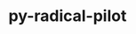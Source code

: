 ---
title: "py-radical-pilot"
layout: cache
categories: [package, develop-2024-12-15]
meta: {"versions": ["1.47.0"], "compilers": ["gcc@=11.4.0", "gcc@=9.4.0", "oneapi@=2024.2.1"], "oss": ["ubuntu20.04", "ubuntu22.04"], "platforms": ["linux"], "targets": ["neoverse_v1", "neoverse_v2", "ppc64le", "x86_64_v3"], "stacks": ["e4s", "e4s-neoverse-v2", "e4s-neoverse_v1", "e4s-oneapi", "e4s-power", "root"], "num_specs": 5, "num_specs_by_stack": {"e4s-power": 1, "root": 5, "e4s-neoverse_v1": 1, "e4s-neoverse-v2": 1, "e4s": 1, "e4s-oneapi": 1}}
spec_details: [{"hash": "wlqfslendpgpqavjzkzej2jwsfsd3a66", "compiler": "gcc@=9.4.0", "versions": ["1.47.0"], "os": "ubuntu20.04", "platform": "linux", "target": "ppc64le", "variants": ["build_system=python_pip"], "stacks": ["e4s-power", "root"], "size": "-", "tarball": "https://binaries.spack.io/develop-2024-12-15/build_cache/linux-ubuntu20.04-ppc64le/gcc-9.4.0/py-radical-pilot-1.47.0/linux-ubuntu20.04-ppc64le-gcc-9.4.0-py-radical-pilot-1.47.0-wlqfslendpgpqavjzkzej2jwsfsd3a66.spack"}, {"hash": "2kwvh5a6x5uqw2kazh6jgi2cjoh4ytyy", "compiler": "gcc@=11.4.0", "versions": ["1.47.0"], "os": "ubuntu22.04", "platform": "linux", "target": "neoverse_v1", "variants": ["build_system=python_pip"], "stacks": ["e4s-neoverse_v1", "root"], "size": "-", "tarball": "https://binaries.spack.io/develop-2024-12-15/build_cache/linux-ubuntu22.04-neoverse_v1/gcc-11.4.0/py-radical-pilot-1.47.0/linux-ubuntu22.04-neoverse_v1-gcc-11.4.0-py-radical-pilot-1.47.0-2kwvh5a6x5uqw2kazh6jgi2cjoh4ytyy.spack"}, {"hash": "ocf2ddxwbspdnbhdzt3qc6gng6bpgkfh", "compiler": "gcc@=11.4.0", "versions": ["1.47.0"], "os": "ubuntu22.04", "platform": "linux", "target": "neoverse_v2", "variants": ["build_system=python_pip"], "stacks": ["root", "e4s-neoverse-v2"], "size": "-", "tarball": "https://binaries.spack.io/develop-2024-12-15/build_cache/linux-ubuntu22.04-neoverse_v2/gcc-11.4.0/py-radical-pilot-1.47.0/linux-ubuntu22.04-neoverse_v2-gcc-11.4.0-py-radical-pilot-1.47.0-ocf2ddxwbspdnbhdzt3qc6gng6bpgkfh.spack"}, {"hash": "5bwnjwegrvpawjezqtnyfr4t4twet3ab", "compiler": "gcc@=11.4.0", "versions": ["1.47.0"], "os": "ubuntu22.04", "platform": "linux", "target": "x86_64_v3", "variants": ["build_system=python_pip"], "stacks": ["root", "e4s"], "size": "-", "tarball": "https://binaries.spack.io/develop-2024-12-15/build_cache/linux-ubuntu22.04-x86_64_v3/gcc-11.4.0/py-radical-pilot-1.47.0/linux-ubuntu22.04-x86_64_v3-gcc-11.4.0-py-radical-pilot-1.47.0-5bwnjwegrvpawjezqtnyfr4t4twet3ab.spack"}, {"hash": "2dklypdlplvduiqcbqxt27bkcaenkcbn", "compiler": "oneapi@=2024.2.1", "versions": ["1.47.0"], "os": "ubuntu22.04", "platform": "linux", "target": "x86_64_v3", "variants": ["build_system=python_pip"], "stacks": ["e4s-oneapi", "root"], "size": "-", "tarball": "https://binaries.spack.io/develop-2024-12-15/build_cache/linux-ubuntu22.04-x86_64_v3/oneapi-2024.2.1/py-radical-pilot-1.47.0/linux-ubuntu22.04-x86_64_v3-oneapi-2024.2.1-py-radical-pilot-1.47.0-2dklypdlplvduiqcbqxt27bkcaenkcbn.spack"}]
---